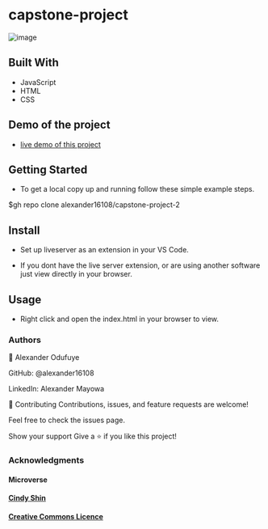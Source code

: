 

# capstone-project

![image](https://user-images.githubusercontent.com/60612329/124616483-0402e700-de6e-11eb-8b03-dd03c79f4b69.png)

## Built With
- JavaScript
- HTML
- CSS


## Demo of the project
- [live demo of this project](https://alexander16108.github.io/capstone-project-2/)


<!-- - [live video introduction of this project](https://www.loom.com/share/0694a1bcb76a461a933b185e62fefd20) -->


## Getting Started
- To get a local copy up and running follow these simple example steps.




$gh repo clone alexander16108/capstone-project-2

## Install
- Set up liveserver as an extension in your VS Code.

- If you dont have the live server extension, or are using another software just view directly in your browser.

## Usage
- Right click and open the index.html in your browser to view.

### Authors
👤 Alexander Odufuye

GitHub: @alexander16108

LinkedIn: Alexander Mayowa


🤝 Contributing
Contributions, issues, and feature requests are welcome!

Feel free to check the issues page.

Show your support
Give a ⭐️ if you like this project!

### Acknowledgments
#### Microverse
#### [Cindy Shin](https://www.behance.net/adagio07)

#### [Creative Commons Licence](https://www.behance.net/gallery/29845175/CC-Global-Summit-2015)
